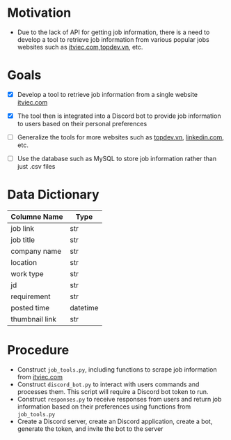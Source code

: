 # Motivation
- Due to the lack of API for getting job information, there is a need to develop a tool to retrieve job information from various popular jobs websites such as [itviec.com](https://itviec.com/),[topdev.vn](https://topdev.vn/), etc.

# Goals
- [x] Develop a tool to retrieve job information from a single website [itviec.com](https://itviec.com/)
- [x] The tool then is integrated into a Discord bot to provide job information to users based on their personal preferences
- [ ] Generalize the tools for more websites such as [topdev.vn](https://topdev.vn/), [linkedin.com](https://linkedin.com), etc.
- [ ] Use the database such as MySQL to store job information rather than just .csv files


# Data Dictionary
| Columne Name   | Type     |
|----------------|----------|
| job link       | str      |
| job title      | str      |
| company name   | str      |
| location       | str      |
| work type      | str      |
| jd             | str      |
| requirement    | str      |
| posted time    | datetime |
| thumbnail link | str      |

# Procedure
- Construct `job_tools.py`, including functions to scrape job information from [itviec.com](https://itviec.com/)
- Construct `discord_bot.py` to interact with users commands and processes them. This script will require a Discord bot token to run. 
- Construct `responses.py` to receive responses from users and return job information based on their preferences using functions from `job_tools.py`
- Create a Discord server, create an Discord application, create a bot, generate the token, and invite the bot to the server

